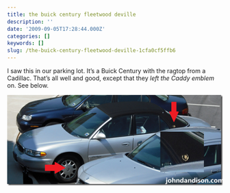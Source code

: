 ```yaml
---
title: the buick century fleetwood deville
description: ''
date: '2009-09-05T17:28:44.000Z'
categories: []
keywords: []
slug: /the-buick-century-fleetwood-deville-1cfa0cf5ffb6
---
```


I saw this in our parking lot. It’s a Buick Century with the ragtop from a Cadillac. That’s all well and good, except that they _left the Caddy emblem_ on. See below.

![image](/img/0_7SATDgXl1ffXnBak.png)
